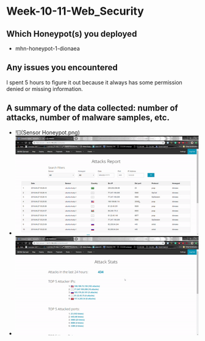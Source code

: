 # Week-10-11-Web_Security

## Which Honeypot(s) you deployed
  * mhn-honeypot-1-dionaea
  
  
## Any issues you encountered
I spent 5 hours to figure it out because it always has some permission denied or missing information.


## A summary of the data collected: number of attacks, number of malware samples, etc.

* ![](Sensor Honeypot.png)
* ![](g1.gif)
* ![](g2.gif)


